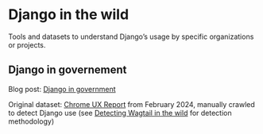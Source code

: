 # Django in the wild

Tools and datasets to understand Django’s usage by specific organizations or projects.

## Django in governement

Blog post: [Django in government](https://thib.me/django-in-government)

Original dataset: [Chrome UX Report](https://developer.chrome.com/docs/crux) from February 2024, manually crawled to detect Django use (see [Detecting Wagtail in the wild](https://thib.me/detecting-wagtail-in-the-wild) for detection methodology)
